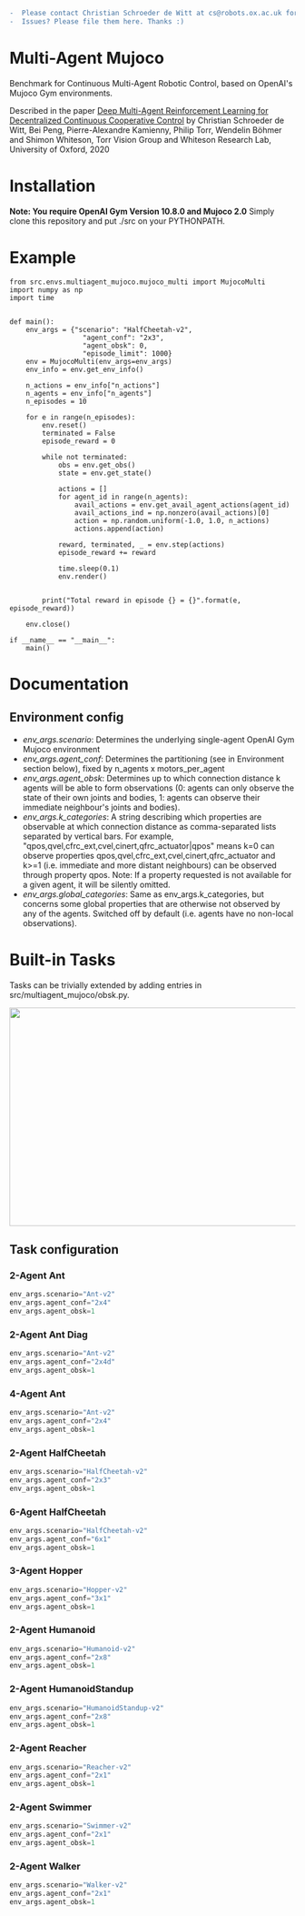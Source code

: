 ```diff
-  Please contact Christian Schroeder de Witt at cs@robots.ox.ac.uk for any questions
-  Issues? Please file them here. Thanks :)
```

# Multi-Agent Mujoco
Benchmark for Continuous Multi-Agent Robotic Control, based on OpenAI's Mujoco Gym environments.

Described in the paper [Deep Multi-Agent Reinforcement Learning for Decentralized Continuous Cooperative Control](https://arxiv.org/abs/2003.06709) by Christian Schroeder de Witt, Bei Peng, Pierre-Alexandre Kamienny, Philip Torr, Wendelin Böhmer and Shimon Whiteson, Torr Vision Group and Whiteson Research Lab, University of Oxford, 2020

# Installation

**Note: You require OpenAI Gym Version 10.8.0 and Mujoco 2.0**
Simply clone this repository and put ./src on your PYTHONPATH.

# Example

```
from src.envs.multiagent_mujoco.mujoco_multi import MujocoMulti
import numpy as np
import time


def main():
    env_args = {"scenario": "HalfCheetah-v2",
                  "agent_conf": "2x3",
                  "agent_obsk": 0,
                  "episode_limit": 1000}
    env = MujocoMulti(env_args=env_args)
    env_info = env.get_env_info()

    n_actions = env_info["n_actions"]
    n_agents = env_info["n_agents"]
    n_episodes = 10

    for e in range(n_episodes):
        env.reset()
        terminated = False
        episode_reward = 0

        while not terminated:
            obs = env.get_obs()
            state = env.get_state()

            actions = []
            for agent_id in range(n_agents):
                avail_actions = env.get_avail_agent_actions(agent_id)
                avail_actions_ind = np.nonzero(avail_actions)[0]
                action = np.random.uniform(-1.0, 1.0, n_actions)
                actions.append(action)

            reward, terminated, _ = env.step(actions)
            episode_reward += reward

            time.sleep(0.1)
            env.render()


        print("Total reward in episode {} = {}".format(e, episode_reward))

    env.close()

if __name__ == "__main__":
    main()
```

# Documentation

## Environment config

* *env_args.scenario*: Determines the underlying single-agent OpenAI Gym Mujoco environment
* *env_args.agent_conf*: Determines the partitioning (see in Environment section below), fixed by n_agents x motors_per_agent
* *env_args.agent_obsk*: Determines up to which connection distance k agents will be able to form observations (0: agents can only observe the state of their own joints and bodies, 1: agents can observe their immediate neighbour's joints and bodies).
* *env_args.k_categories*: A string describing which properties are observable at which connection distance as comma-separated lists separated by vertical bars. For example, "qpos,qvel,cfrc_ext,cvel,cinert,qfrc_actuator|qpos" means k=0 can observe properties qpos,qvel,cfrc_ext,cvel,cinert,qfrc_actuator and k>=1 (i.e. immediate and more distant neighbours) can be observed through property qpos. Note: If a property requested is not available for a given agent, it will be silently omitted.
* *env_args.global_categories*: Same as env_args.k_categories, but concerns some global properties that are otherwise not observed by any of the agents. Switched off by default (i.e. agents have no non-local observations).

# Built-in Tasks 

Tasks can be trivially extended by adding entries in src/multiagent_mujoco/obsk.py.

<img src="https://github.com/schroederdewitt/multiagent_mujoco/blob/master/docs/images/mamujoco.png" width="900" height="384">

## Task configuration

### 2-Agent Ant

```python
env_args.scenario="Ant-v2"
env_args.agent_conf="2x4"
env_args.agent_obsk=1
```

### 2-Agent Ant Diag

```python
env_args.scenario="Ant-v2"
env_args.agent_conf="2x4d"
env_args.agent_obsk=1
```

### 4-Agent Ant

```python
env_args.scenario="Ant-v2"
env_args.agent_conf="2x4"
env_args.agent_obsk=1
```

### 2-Agent HalfCheetah

```python
env_args.scenario="HalfCheetah-v2"
env_args.agent_conf="2x3"
env_args.agent_obsk=1
```

### 6-Agent HalfCheetah

```python
env_args.scenario="HalfCheetah-v2"
env_args.agent_conf="6x1"
env_args.agent_obsk=1
```

### 3-Agent Hopper

```python
env_args.scenario="Hopper-v2"
env_args.agent_conf="3x1"
env_args.agent_obsk=1
```

### 2-Agent Humanoid

```python
env_args.scenario="Humanoid-v2"
env_args.agent_conf="2x8"
env_args.agent_obsk=1
```

### 2-Agent HumanoidStandup

```python
env_args.scenario="HumanoidStandup-v2"
env_args.agent_conf="2x8"
env_args.agent_obsk=1
```

### 2-Agent Reacher

```python
env_args.scenario="Reacher-v2"
env_args.agent_conf="2x1"
env_args.agent_obsk=1
```

### 2-Agent Swimmer

```python
env_args.scenario="Swimmer-v2"
env_args.agent_conf="2x1"
env_args.agent_obsk=1
```

### 2-Agent Walker

```python
env_args.scenario="Walker-v2"
env_args.agent_conf="2x1"
env_args.agent_obsk=1
```
